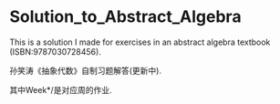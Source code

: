 # Solution_to_Abstract_Algebra
This is a solution I made for exercises in an abstract algebra textbook
(ISBN:9787030728456).

孙笑涛《抽象代数》自制习题解答(更新中).

其中Week*/是对应周的作业.